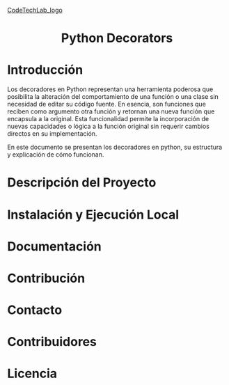 [CodeTechLab_logo](Banner_Github.png)

<h1 align="center"> Python Decorators </h1>

# Introducción

Los decoradores en Python representan una herramienta poderosa que posibilita la alteración del comportamiento de una función o una clase sin necesidad de editar su código fuente. En esencia, son funciones que reciben como argumento otra función y retornan una nueva función que encapsula a la original. Esta funcionalidad permite la incorporación de nuevas capacidades o lógica a la función original sin requerir cambios directos en su implementación.

En este documento  se presentan los decoradores en python, su estructura y explicación de cómo funcionan.

# Descripción del Proyecto

# Instalación y Ejecución Local

# Documentación

# Contribución

# Contacto

# Contribuidores

# Licencia
